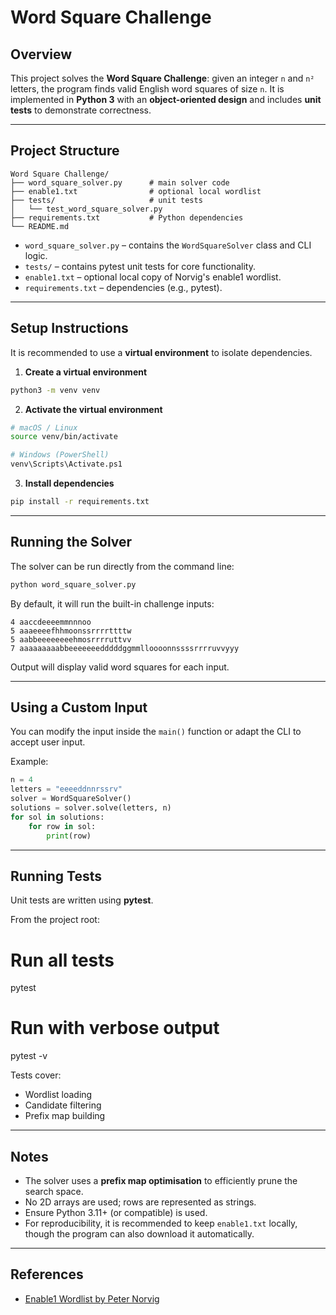 # Word Square Challenge

## Overview

This project solves the **Word Square Challenge**: given an integer `n` and `n²` letters, the program finds valid English word squares of size `n`.
It is implemented in **Python 3** with an **object-oriented design** and includes **unit tests** to demonstrate correctness.

---

## Project Structure

```
Word Square Challenge/
├── word_square_solver.py      # main solver code
├── enable1.txt                # optional local wordlist
├── tests/                     # unit tests
│   └── test_word_square_solver.py
├── requirements.txt           # Python dependencies
└── README.md
```

* `word_square_solver.py` – contains the `WordSquareSolver` class and CLI logic.
* `tests/` – contains pytest unit tests for core functionality.
* `enable1.txt` – optional local copy of Norvig's enable1 wordlist.
* `requirements.txt` – dependencies (e.g., pytest).

---

## Setup Instructions

It is recommended to use a **virtual environment** to isolate dependencies.

1. **Create a virtual environment**

```bash
python3 -m venv venv
```

2. **Activate the virtual environment**

```bash
# macOS / Linux
source venv/bin/activate

# Windows (PowerShell)
venv\Scripts\Activate.ps1
```

3. **Install dependencies**

```bash
pip install -r requirements.txt
```

---

## Running the Solver

The solver can be run directly from the command line:

```bash
python word_square_solver.py
```

By default, it will run the built-in challenge inputs:

```
4 aaccdeeeemmnnnoo
5 aaaeeeefhhmoonssrrrrttttw
5 aabbeeeeeeeehmosrrrruttvv
7 aaaaaaaaabbeeeeeeedddddggmmlloooonnssssrrrruvvyyy
```

Output will display valid word squares for each input.

---

## Using a Custom Input

You can modify the input inside the `main()` function or adapt the CLI to accept user input.

Example:

```python
n = 4
letters = "eeeeddnnrssrv"
solver = WordSquareSolver()
solutions = solver.solve(letters, n)
for sol in solutions:
    for row in sol:
        print(row)
```

---

## Running Tests

Unit tests are written using **pytest**.

From the project root:

# Run all tests
pytest

# Run with verbose output
pytest -v


Tests cover:

* Wordlist loading
* Candidate filtering
* Prefix map building

---

## Notes

* The solver uses a **prefix map optimisation** to efficiently prune the search space.
* No 2D arrays are used; rows are represented as strings.
* Ensure Python 3.11+ (or compatible) is used.
* For reproducibility, it is recommended to keep `enable1.txt` locally, though the program can also download it automatically.

---

## References

* [Enable1 Wordlist by Peter Norvig](http://norvig.com/ngrams/enable1.txt)
